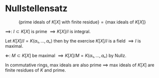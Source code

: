# Nullstellensatz

$$ \{ \textrm{prime ideals of } K[X] \textrm{ with finite residue} \} = \{ \textrm{max ideals of } K[X] \} $$

$⟹$: $I ⊂ K[X]$ is prime $⟹  K[X]/I$ is integral.

Let $K[X]/I = K(α₁, …, αₙ)$ then by the exercise $K[X]/I$ is a field $⟹  I$ is maximal.

$⇐$: $M ⊂ K[X]$ be maximal $⟹ K[X]/M = K(α₁, …, αₙ)$ by Nullz.

In commutative rings, max ideals are also prime $⟹$ max ideals of $K[X]$ are finite residues of $K$ and prime.

